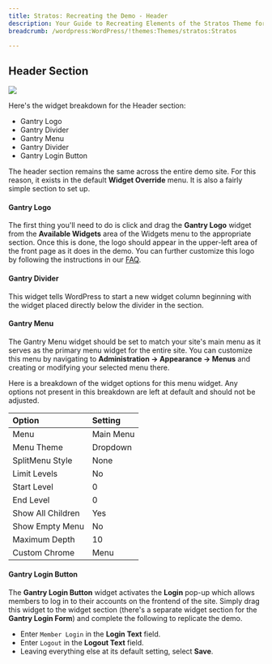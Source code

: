 ```yaml
---
title: Stratos: Recreating the Demo - Header
description: Your Guide to Recreating Elements of the Stratos Theme for WordPress
breadcrumb: /wordpress:WordPress/!themes:Themes/stratos:Stratos

---
```


Header Section
-----

![][demo]

Here's the widget breakdown for the Header section:

* Gantry Logo
* Gantry Divider
* Gantry Menu
* Gantry Divider
* Gantry Login Button

The header section remains the same across the entire demo site. For this reason, it exists in the default **Widget Override** menu. It is also a fairly simple section to set up.

#### Gantry Logo

The first thing you'll need to do is click and drag the **Gantry Logo** widget from the **Available Widgets** area of the Widgets menu to the appropriate section. Once this is done, the logo should appear in the upper-left area of the front page as it does in the demo. You can further customize this logo by following the instructions in our [FAQ][faq].

#### Gantry Divider

This widget tells WordPress to start a new widget column beginning with the widget placed directly below the divider in the section.

#### Gantry Menu

The Gantry Menu widget should be set to match your site's main menu as it serves as the primary menu widget for the entire site. You can customize this menu by navigating to **Administration -> Appearance -> Menus** and creating or modifying your selected menu there. 

Here is a breakdown of the widget options for this menu widget. Any options not present in this breakdown are left at default and should not be adjusted.

| Option            | Setting   |  
| :---------------- | :-------- |  
| Menu              | Main Menu |  
| Menu Theme        | Dropdown  |  
| SplitMenu Style   | None      |  
| Limit Levels      | No        |  
| Start Level       | 0         |  
| End Level         | 0         |  
| Show All Children | Yes       |  
| Show Empty Menu   | No        |  
| Maximum Depth     | 10        |  
| Custom Chrome     | Menu      |  

#### Gantry Login Button

The **Gantry Login Button** widget activates the **Login** pop-up which allows members to log in to their accounts on the frontend of the site. Simply drag this widget to the widget section (there's a separate widget section for the **Gantry Login Form**) and complete the following to replicate the demo.

* Enter `Member Login` in the **Login Text** field.
* Enter `Logout` in the **Logout Text** field.
* Leaving everything else at its default setting, select **Save**.

[demo]: assets/demo_1.jpeg
[faq]: faq.md